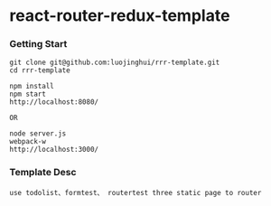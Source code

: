 # react-router-redux-template

### Getting Start
    git clone git@github.com:luojinghui/rrr-template.git
    cd rrr-template

    npm install
    npm start
    http://localhost:8080/
    
    OR
    
    node server.js
    webpack-w
    http://localhost:3000/
    
### Template Desc   
    use todolist、formtest、 routertest three static page to router